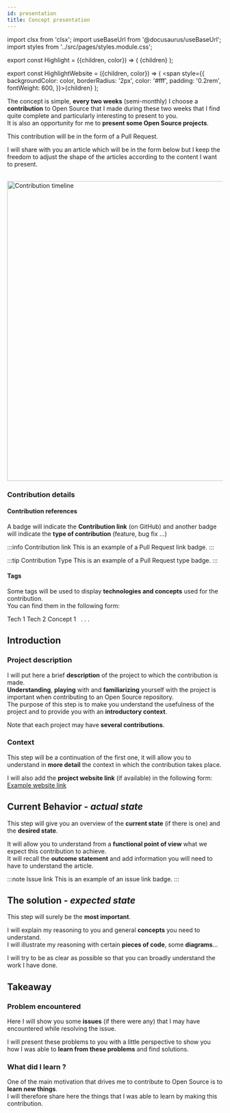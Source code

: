 ```yaml
---
id: presentation
title: Concept presentation
---
```


import clsx from 'clsx';
import useBaseUrl from '@docusaurus/useBaseUrl';
import styles from '../src/pages/styles.module.css';

export const Highlight = ({children, color}) => ( <span 
      className={clsx(styles.article_highlight)}>{children}</span> );

export const HighlightWebsite = ({children, color}) => ( <span style={{
      backgroundColor: color,
      borderRadius: '2px',
      color: '#fff',
      padding: '0.2rem',
      fontWeight: 600,
    }}>{children}</span> );

The concept is simple, **every two weeks** (semi-monthly) I choose a **contribution** to Open Source that I made during these two weeks that I find quite complete and particularly interesting to present to you.   
It is also an opportunity for me to **present some Open Source projects**.   

This contribution will be in the form of a <Highlight color="#203666">Pull Request</Highlight>.

I will share with you an article which will be in the form below but I keep the freedom to adjust the shape of the articles according to the content I want to present.

<div className="image-wrapper">
<br />
<img
  alt="Contribution timeline"
  width="700px"
  src={useBaseUrl('img/timeline.png')}
/>
</div>

### Contribution details
#### Contribution references

A badge will indicate the **Contribution link** (on GitHub) and another badge will indicate the **type of contribution** (feature, bug fix ...)

:::info Contribution link
This is an example of a Pull Request link badge.
:::

:::tip Contribution Type
This is an example of a Pull Request type badge.
:::
#### Tags

Some tags will be used to display **technologies and concepts** used for the contribution.   
You can find them in the following form:

<div>
  <span className="badge badge--secondary marginRight">Tech 1</span>
  <span className="badge badge--secondary marginRight">Tech 2</span>
  <span className="badge badge--secondary marginRight">Concept 1</span>
  &nbsp; . . .
</div>

## Introduction
### Project description

I will put here a brief **description** of the project to which the contribution is made.   
**Understanding**, **playing** with and **familiarizing** yourself with the project is important when contributing to an Open Source repository.   
The purpose of this step is to make you understand the usefulness of the project and to provide you with an **introductory context**.

Note that each project may have **several contributions**.

### Context

This step will be a continuation of the first one, it will allow you to understand in **more detail** the context in which the contribution takes place.

I will also add the **project website link** (if available) in the following form: <a href=""><HighlightWebsite color="#203666">Example website link</HighlightWebsite></a>

## Current Behavior - *actual state*

This step will give you an overview of the **current state** (if there is one) and the **desired state**.   

It will allow you to understand from a **functional point of view** what we expect this contribution to achieve.   
It will recall the **outcome statement** and add information you will need to have to understand the article.

:::note Issue link
This is an example of an issue link badge.
:::

## The solution - *expected state*

This step will surely be the **most important**.   

I will explain my reasoning to you and general **concepts** you need to understand.   
I will illustrate my reasoning with certain **pieces of code**, some **diagrams**...   

I will try to be as clear as possible so that you can broadly understand the work I have done.

## Takeaway
### Problem encountered

Here I will show you some **issues** (if there were any) that I may have encountered while resolving the issue.   

I will present these problems to you with a little perspective to show you how I was able to **learn from these problems** and find solutions.

### What did I learn ?

One of the main motivation that drives me to contribute to Open Source is to **learn new things**.   
I will therefore share here the things that I was able to learn by making this contribution.